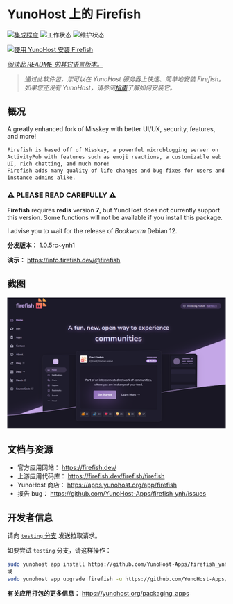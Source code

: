 <!--
注意：此 README 由 <https://github.com/YunoHost/apps/tree/master/tools/readme_generator> 自动生成
请勿手动编辑。
-->

# YunoHost 上的 Firefish

[![集成程度](https://dash.yunohost.org/integration/firefish.svg)](https://dash.yunohost.org/appci/app/firefish) ![工作状态](https://ci-apps.yunohost.org/ci/badges/firefish.status.svg) ![维护状态](https://ci-apps.yunohost.org/ci/badges/firefish.maintain.svg)

[![使用 YunoHost 安装 Firefish](https://install-app.yunohost.org/install-with-yunohost.svg)](https://install-app.yunohost.org/?app=firefish)

*[阅读此 README 的其它语言版本。](./ALL_README.md)*

> *通过此软件包，您可以在 YunoHost 服务器上快速、简单地安装 Firefish。*  
> *如果您还没有 YunoHost，请参阅[指南](https://yunohost.org/install)了解如何安装它。*

## 概况


A greatly enhanced fork of Misskey with better UI/UX, security, features, and more!


    Firefish is based off of Misskey, a powerful microblogging server on ActivityPub with features such as emoji reactions, a customizable web UI, rich chatting, and much more!
    Firefish adds many quality of life changes and bug fixes for users and instance admins alike.

### ⚠️ PLEASE READ CAREFULLY ⚠️

**Firefish** requires **redis** version **7**, but YunoHost does not currently support this version.
Some functions will not be available if you install this package.

I advise you to wait for the release of _Bookworm_ Debian 12.

**分发版本：** 1.0.5rc~ynh1

**演示：** <https://info.firefish.dev/@firefish>

## 截图

![Firefish 的截图](./doc/screenshots/screenshot-firefish.png)

## 文档与资源

- 官方应用网站： <https://firefish.dev/>
- 上游应用代码库： <https://firefish.dev/firefish/firefish>
- YunoHost 商店： <https://apps.yunohost.org/app/firefish>
- 报告 bug： <https://github.com/YunoHost-Apps/firefish_ynh/issues>

## 开发者信息

请向 [`testing` 分支](https://github.com/YunoHost-Apps/firefish_ynh/tree/testing) 发送拉取请求。

如要尝试 `testing` 分支，请这样操作：

```bash
sudo yunohost app install https://github.com/YunoHost-Apps/firefish_ynh/tree/testing --debug
或
sudo yunohost app upgrade firefish -u https://github.com/YunoHost-Apps/firefish_ynh/tree/testing --debug
```

**有关应用打包的更多信息：** <https://yunohost.org/packaging_apps>
